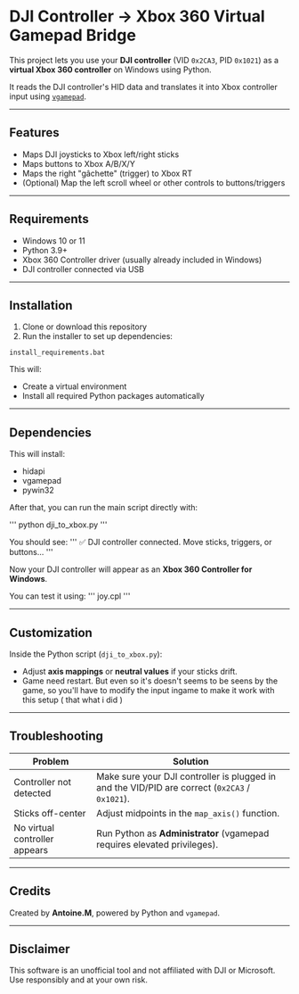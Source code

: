 # DJI Controller → Xbox 360 Virtual Gamepad Bridge

This project lets you use your **DJI controller** (VID `0x2CA3`, PID `0x1021`) as a **virtual Xbox 360 controller** on Windows using Python.

It reads the DJI controller's HID data and translates it into Xbox controller input using [`vgamepad`](https://pypi.org/project/vgamepad/).

---

## Features
- Maps DJI joysticks to Xbox left/right sticks  
- Maps buttons to Xbox A/B/X/Y  
- Maps the right "gâchette" (trigger) to Xbox RT  
- (Optional) Map the left scroll wheel or other controls to buttons/triggers

---

## Requirements

- Windows 10 or 11  
- Python 3.9+  
- Xbox 360 Controller driver (usually already included in Windows)  
- DJI controller connected via USB

---

## Installation

1. Clone or download this repository  
2. Run the installer to set up dependencies:

```
install_requirements.bat
```

This will:
- Create a virtual environment
- Install all required Python packages automatically

---

## Dependencies

This will install:
- hidapi
- vgamepad
- pywin32

After that, you can run the main script directly with:

'''
python dji_to_xbox.py
'''

You should see:
'''
✅ DJI controller connected. Move sticks, triggers, or buttons…
'''

Now your DJI controller will appear as an **Xbox 360 Controller for Windows**.

You can test it using:
'''
joy.cpl
'''

---

## Customization

Inside the Python script (`dji_to_xbox.py`):
- Adjust **axis mappings** or **neutral values** if your sticks drift.
- Game need restart. But even so it's doesn't seems to be seens by the game, so you'll have to modify the input ingame to make it work with this setup ( that what i did )

---

## Troubleshooting

| Problem | Solution |
|----------|-----------|
| Controller not detected | Make sure your DJI controller is plugged in and the VID/PID are correct (`0x2CA3` / `0x1021`). |
| Sticks off-center | Adjust midpoints in the `map_axis()` function. |
| No virtual controller appears | Run Python as **Administrator** (vgamepad requires elevated privileges). |

---

## Credits

Created by **Antoine.M**, powered by Python and `vgamepad`.

---

## Disclaimer

This software is an unofficial tool and not affiliated with DJI or Microsoft.  
Use responsibly and at your own risk.